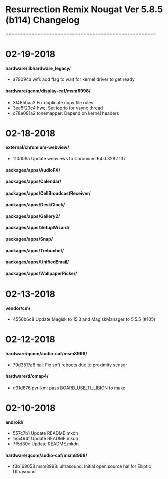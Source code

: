 
# Resurrection Remix Nougat Ver 5.8.5 (b114) Changelog
====================================================

02-19-2018
============

#### hardware/libhardware_legacy/
* a79094a wifi: add flag to wait for kernel driver to get ready

#### hardware/qcom/display-caf/msm8998/
* 3f485baa3 Fix duplicate copy file rules
* 3ee5f23c4 hwc: Set ioprio for vsync thread
* c78e081a2 tonemapper: Depend on kernel headers

02-18-2018
============

#### external/chromium-webview/
* 110d08a Update webviews to Chromium 64.0.3282.137

#### packages/apps/AudioFX/

#### packages/apps/Calendar/

#### packages/apps/CellBroadcastReceiver/

#### packages/apps/DeskClock/

#### packages/apps/Gallery2/

#### packages/apps/SetupWizard/

#### packages/apps/Snap/

#### packages/apps/Trebuchet/

#### packages/apps/UnifiedEmail/

#### packages/apps/WallpaperPicker/

02-13-2018
============

#### vendor/cm/
* 4556b6c8 Update Magisk to 15.3 and MagiskManager to 5.5.5 (#105)

02-12-2018
============

#### hardware/qcom/audio-caf/msm8998/
* 79d3517a8 hal: Fix soft reboots due to proximity sensor

#### hardware/ti/omap4/
* d31d876 pvr-km: pass BOARD_USE_TI_LIBION to make

02-10-2018
============

#### android/
* 557c7b1 Update README.mkdn
* 1e5494f Update README.mkdn
* 7f5d30e Update README.mkdn

#### hardware/qcom/audio-caf/msm8998/
* f3b169058 msm8998: ultrasound: Initial open source hal for Elliptic Ultrasound

